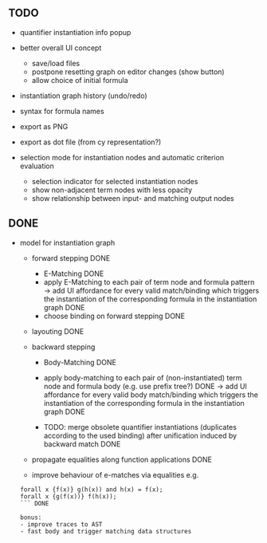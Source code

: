 ## TODO
* quantifier instantiation info popup

* better overall UI concept
    - save/load files
    - postpone resetting graph on editor changes (show button)
    - allow choice of initial formula

* instantiation graph history (undo/redo)
* syntax for formula names
* export as PNG
* export as dot file (from cy representation?)

* selection mode for instantiation nodes and automatic criterion evaluation
    - selection indicator for selected instantiation nodes
    - show non-adjacent term nodes with less opacity
    - show relationship between input- and matching output nodes

## DONE

* model for instantiation graph 
    - forward stepping DONE
        - E-Matching DONE
        - apply E-Matching to each pair of term node and formula pattern 
            -> add UI affordance for every valid match/binding which triggers 
                the instantiation of the corresponding formula in the instantiation graph DONE
        - choose binding on forward stepping DONE

    - layouting DONE
    
    - backward stepping
        - Body-Matching DONE
        - apply body-matching to each pair of (non-instantiated) term node and formula body (e.g. use prefix tree?) DONE 
            -> add UI affordance for every valid body match/binding which triggers
                the instantiation of the corresponding formula in the instantiation graph DONE
    
        - TODO: merge obsolete quantifier instantiations (duplicates according to the used binding) after unification induced by backward match DONE
    
    
    - propagate equalities along function applications DONE
    
    - improve behaviour of e-matches via equalities e.g.
    ```
    forall x {f(x)} g(h(x)) and h(x) = f(x);
    forall x {g(f(x))} f(h(x));
    ``` DONE

    bonus:
    - improve traces to AST
    - fast body and trigger matching data structures